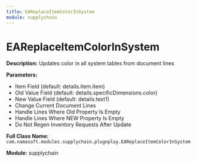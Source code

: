 ```yaml
---
title: EAReplaceItemColorInSystem
module: supplychain
---
```


# EAReplaceItemColorInSystem

**Description:** Updates color in all system tables from document lines

**Parameters:**
- Item Field (default: details.item.item)
- Old Value Field (default: details.specificDimensions.color) 
- New Value Field (default: details.text1)
- Change Current Document Lines
- Handle Lines Where Old Property Is Empty
- Handle Lines Where NEW Property Is Empty
- Do Not Regen Inventory Requests After Update

**Full Class Name:** `com.namasoft.modules.supplychain.plugnplay.EAReplaceItemColorInSystem`

**Module:** supplychain

